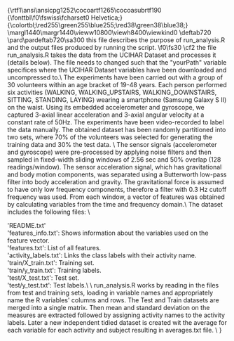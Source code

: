 {\rtf1\ansi\ansicpg1252\cocoartf1265\cocoasubrtf190 {\fonttbl\f0\fswiss\fcharset0 Helvetica;} {\colortbl;\red255\green255\blue255;\red38\green38\blue38;} \margl1440\margr1440\vieww10800\viewh8400\viewkind0 \deftab720 \pard\pardeftab720\sa300 this file describes the purpose of run_analysis.R and the output files produced by running the script. \f0\fs30 \cf2 the file run_analysis.R takes the data from the UCIHAR Dataset and processes it (details below). The file needs to changed such that the "yourPath" variable specifices where the UCIHAR Dataset variables have been downloaded and uncompressed to.\ The experiments have been carried out with a group of 30 volunteers within an age bracket of 19-48 years. Each person performed six activities (WALKING, WALKING_UPSTAIRS, WALKING_DOWNSTAIRS, SITTING, STANDING, LAYING) wearing a smartphone (Samsung Galaxy S II) on the waist. Using its embedded accelerometer and gyroscope, we captured 3-axial linear acceleration and 3-axial angular velocity at a constant rate of 50Hz. The experiments have been video-recorded to label the data manually. The obtained dataset has been randomly partitioned into two sets, where 70% of the volunteers was selected for generating the training data and 30% the test data. \ The sensor signals (accelerometer and gyroscope) were pre-processed by applying noise filters and then sampled in fixed-width sliding windows of 2.56 sec and 50% overlap (128 readings/window). The sensor acceleration signal, which has gravitational and body motion components, was separated using a Butterworth low-pass filter into body acceleration and gravity. The gravitational force is assumed to have only low frequency components, therefore a filter with 0.3 Hz cutoff frequency was used. From each window, a vector of features was obtained by calculating variables from the time and frequency domain.\ The dataset includes the following files: \

'README.txt' \
'features_info.txt': Shows information about the variables used on the feature vector. \
'features.txt': List of all features. \
'activity_labels.txt': Links the class labels with their activity name. \
'train/X_train.txt': Training set. \
'train/y_train.txt': Training labels. \
'test/X_test.txt': Test set. \
'test/y_test.txt': Test labels.\ \ run_analysis.R works by reading in the files from test and training sets, loading in variable names and appropriately name the R variables' columns and rows. The Test and Train datasets are merged into a single matrix. Then mean and standard deviation on the measures are extracted followed by assigning activity names to the activity labels. Later a new independent tidied dataset is created wit the average for each variable for each activity and subject resulting in averages.txt file. \ }